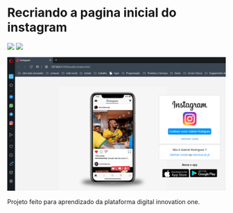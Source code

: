 # Recriando a pagina inicial do instagram

![](https://img.shields.io/github/languages/top/Gabriel4420/Recriando-a-pagina-inicial-do-insta) ![](https://img.shields.io/github/languages/count/Gabriel4420/Recriando-a-pagina-inicial-do-insta)

![](principal.png)

Projeto feito para aprendizado da plataforma digital innovation one.